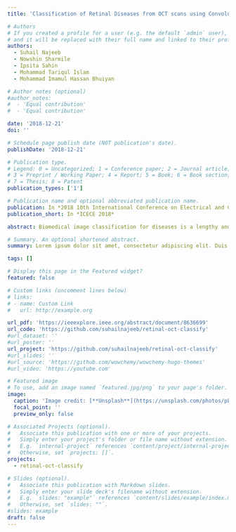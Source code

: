 ```yaml
---
title: 'Classification of Retinal Diseases from OCT scans using Convolutional Neural Networks'

# Authors
# If you created a profile for a user (e.g. the default `admin` user), write the username (folder name) here
# and it will be replaced with their full name and linked to their profile.
authors:
  - Suhail Najeeb
  - Nowshin Sharmile
  - Ipsita Sahin
  - Mohammad Tariqul Islam
  - Mohammad Imamul Hassan Bhuiyan

# Author notes (optional)
#author_notes:
#  - 'Equal contribution'
#  - 'Equal contribution'

date: '2018-12-21'
doi: ''

# Schedule page publish date (NOT publication's date).
publishDate: '2018-12-21'

# Publication type.
# Legend: 0 = Uncategorized; 1 = Conference paper; 2 = Journal article;
# 3 = Preprint / Working Paper; 4 = Report; 5 = Book; 6 = Book section;
# 7 = Thesis; 8 = Patent
publication_types: ['1']

# Publication name and optional abbreviated publication name.
publication: In *2018 10th International Conference on Electrical and Computer Engineering (ICECE)*
publication_short: In *ICECE 2018*

abstract: Biomedical image classification for diseases is a lengthy and manual process. However, recent progress in computer vision has enabled detection and classification of medical images using machine intelligence a more feasible solution. We explore the possibility of automated detection and classification of retinal abnormlaities from retinal OCT scan images of ptients. We develop an algorithm to detect the region of interest from a retinal OCT scan and use a computationally inexpensive signle layer convolutional neural network structure for the classification process. Our model is trained on an open sourece retinal OCT dataset containing 83,484 images of various tunnel disease patients and provides a feasible classification accuracy.

# Summary. An optional shortened abstract.
summary: Lorem ipsum dolor sit amet, consectetur adipiscing elit. Duis posuere tellus ac convallis placerat. Proin tincidunt magna sed ex sollicitudin condimentum.

tags: []

# Display this page in the Featured widget?
featured: false

# Custom links (uncomment lines below)
# links:
# - name: Custom Link
#   url: http://example.org

url_pdf: 'https://ieeexplore.ieee.org/abstract/document/8636699'
url_code: 'https://github.com/suhailnajeeb/retinal-oct-classify'
#url_dataset: ''
#url_poster: ''
url_project: 'https://github.com/suhailnajeeb/retinal-oct-classify'
#url_slides: ''
#url_source: 'https://github.com/wowchemy/wowchemy-hugo-themes'
#url_video: 'https://youtube.com'

# Featured image
# To use, add an image named `featured.jpg/png` to your page's folder.
image:
  caption: 'Image credit: [**Unsplash**](https://unsplash.com/photos/pLCdAaMFLTE)'
  focal_point: ''
  preview_only: false

# Associated Projects (optional).
#   Associate this publication with one or more of your projects.
#   Simply enter your project's folder or file name without extension.
#   E.g. `internal-project` references `content/project/internal-project/index.md`.
#   Otherwise, set `projects: []`.
projects:
  - retinal-oct-classify

# Slides (optional).
#   Associate this publication with Markdown slides.
#   Simply enter your slide deck's filename without extension.
#   E.g. `slides: "example"` references `content/slides/example/index.md`.
#   Otherwise, set `slides: ""`.
#slides: example
draft: false
---
```


<!-- {{% callout note %}}
Click the _Cite_ button above to demo the feature to enable visitors to import publication metadata into their reference management software.
{{% /callout %}}

{{% callout note %}}
Create your slides in Markdown - click the _Slides_ button to check out the example.
{{% /callout %}}

Supplementary notes can be added here, including [code, math, and images](https://wowchemy.com/docs/writing-markdown-latex/). -->

